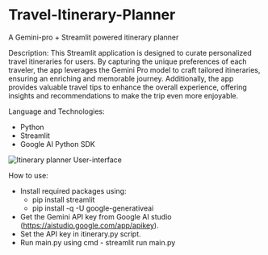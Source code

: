 # Travel-Itinerary-Planner
A Gemini-pro + Streamlit powered itinerary planner

Description: This Streamlit application is designed to curate personalized travel itineraries for users. By capturing the unique preferences of each traveler, the app leverages the Gemini Pro model to craft tailored itineraries, ensuring an enriching and memorable journey. Additionally, the app provides valuable travel tips to enhance the overall experience, offering insights and recommendations to make the trip even more enjoyable.

Language and Technologies:
- Python
- Streamlit
- Google AI Python SDK

![Itinerary planner User-interface](https://github.com/codeBySejal/Travel-Itinerary-Planner/assets/74698259/e3090591-1a92-4337-badd-a7638680d4f9)

How to use:
- Install required packages using:
  - pip install streamlit
  - pip install -q -U google-generativeai
- Get the Gemini API key from Google AI studio (https://aistudio.google.com/app/apikey).
- Set the API key in itinerary.py script.
- Run main.py using cmd - streamlit run main.py
